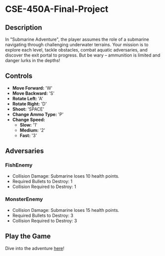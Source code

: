 # CSE-450A-Final-Project

## Description
In "Submarine Adventure", the player assumes the role of a submarine navigating through challenging underwater terrains. Your mission is to explore each level, tackle obstacles, combat aquatic adversaries, and discover the exit portal to progress. But be wary – ammunition is limited and danger lurks in the depths!

## Controls
- **Move Forward:** 'W'
- **Move Backward:** 'S'
- **Rotate Left:** 'A'
- **Rotate Right:** 'D'
- **Shoot:** 'SPACE'
- **Change Ammo Type:** 'P'
- **Change Speed:** 
  - **Slow:** '1'
  - **Medium:** '2'
  - **Fast:** '3'

## Adversaries

### FishEnemy
- Collision Damage: Submarine loses 10 health points.
- Required Bullets to Destroy: 1
- Collision Required to Destroy: 1

### MonsterEnemy
- Collision Damage: Submarine loses 15 health points.
- Required Bullets to Destroy: 3
- Collision Required to Destroy: 3

## Play the Game
Dive into the adventure [here](https://yingxu.itch.io/450finalproject)!

